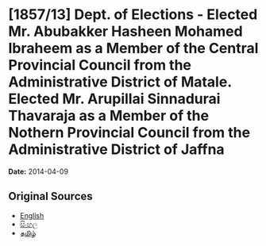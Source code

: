# [1857/13] Dept. of Elections - Elected Mr. Abubakker Hasheen Mohamed Ibraheem as a Member of the Central Provincial Council from the Administrative District of Matale. Elected Mr. Arupillai Sinnadurai Thavaraja as a Member of the Nothern Provincial Council from the Administrative District of Jaffna

**Date:** 2014-04-09

## Original Sources

- [English](https://documents.gov.lk/view/extra-gazettes/2014/4/1857-13_E.pdf)
- [සිංහල](https://documents.gov.lk/view/extra-gazettes/2014/4/1857-13_S.pdf)
- [தமிழ்](https://documents.gov.lk/view/extra-gazettes/2014/4/1857-13_T.pdf)
